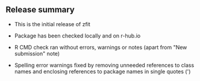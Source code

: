 
## Release summary

* This is the initial release of zfit

* Package has been checked locally and on r-hub.io

* R CMD check ran without errors, warnings or notes (apart from "New submission" note)

* Spelling error warnings fixed by removing unneeded references to class names and enclosing references to package names in single quotes (')
